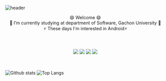 ![header](https://capsule-render.vercel.app/api?type=waving&color=A9A9A9&height=150&section=header&text=HyoungJin%20Ahn&fontSize=80&fontAlign=60&fontColor=556B2F)
<div align="center"> 
😄 Welcome 😄<br>
🌱 I’m currently studying at department of Software, Gachon University 🌱<br>
 ⚡ These days I'm interested in Android⚡  <br>
  
  
<!--
**Ahnnet/Ahnnet** is a ✨ _special_ ✨ repository because its `README.md` (this file) appears on your GitHub profile.

Here are some ideas to get you started:

- 🔭 I’m currently working on ...
- 🌱 I’m currently learning ...
- 👯 I’m looking to collaborate on ...
- 🤔 I’m looking for help with ...
- 💬 Ask me about ...
- 📫 How to reach me: ...
- 😄 Pronouns: ...
- ⚡ Fun fact: ...

-->

<br>
<br>  
   
<!-- <a href="https://www.instagram.com/j_1nside" target="_blank"><img src="https://img.shields.io/badge/j_1nside-E4405F?style=flat&logo=Instagram&logoColor=000000"/></a> -->
<br>
 <a href="https://developer.android.com/" target="_blank"><img src="https://img.shields.io/badge/Android-3DDC84?style=flat&logo=Android&logoColor=006600"/></a>
<a href="https://www.java.com/ko/" target="_blank"><img src="https://img.shields.io/badge/Java-yellow?style=flat&logo=Java&logoColor=FFD700"/></a>
<a href="https://kotlinlang.org/" target="_blank"><img src="https://img.shields.io/badge/Kotlin-7F2B7B?style=flat&logo=Kotlin&logoColor=7F52FF"/></a>
<!--  <img src="https://img.shields.io/badge/Android-3DDC84?style=flat&logo=Android&logoColor=white"/>
 <img src="https://img.shields.io/badge/Kotlin-7F52FF?style=flat&logo=Kotlin&logoColor=white"/>
 <a href="https://www.java.com/ko/" target="_blank"><img src="https://img.shields.io/badge/Java-yellow?style=flat&logo=Java&logoColor=FFD700"/></a> -->
 <img src="https://img.shields.io/badge/Firebase-FFCA28?style=flat&logo=Firebase&logoColor=orange"/>
</div>

<br>
<br>

![Github stats](https://github-readme-stats.vercel.app/api?username=Ahnnet&show_icons=true&theme=radical)
![Top Langs](https://github-readme-stats.vercel.app/api/top-langs/?username=Ahnnet&langs_count=10&layout=compact&theme=dark)

